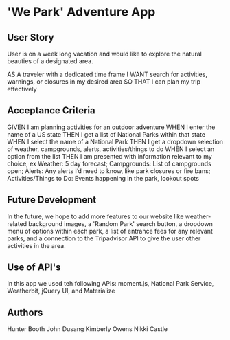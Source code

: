 # 'We Park' Adventure App

## User Story
User is on a week long vacation and would like to explore the natural beauties of a designated area. 

AS A traveler with a dedicated time frame
I WANT search for activities, warnings, or closures in my desired area
SO THAT I can plan my trip effectively

## Acceptance Criteria
GIVEN I am planning  activities for an outdoor adventure
WHEN I enter the name of a US state
THEN I get a list of National Parks within that state     
WHEN I select the name of a National Park
THEN I get a dropdown selection of weather, campgrounds, alerts, activities/things to do
WHEN I select an option from the list
THEN I am presented with information relevant to my choice, ex Weather: 5 day forecast; Campgrounds: List of campgrounds open; Alerts: Any alerts I’d need to know, like park closures or fire bans; Activities/Things to Do: Events happening in the park, lookout spots


## Future Development
In the future, we hope to add more features to our website like weather-related background images, a 'Random Park' search button, a dropdown menu of options within each park, a list of entrance fees for any relevant parks, and a connection to the Tripadvisor API to give the user other activities in the area. 

## Use of API's
In this app we used teh following APIs: moment.js, National Park Service, Weatherbit, jQuery UI, and Materialize

## Authors
Hunter Booth
John Dusang
Kimberly Owens
Nikki Castle
